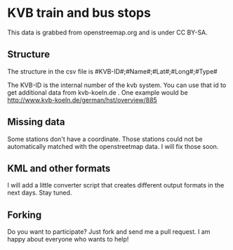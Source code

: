 # KVB train and bus stops

This data is grabbed from openstreemap.org and is under CC BY-SA.

## Structure

The structure in the csv file is #KVB-ID#;#Name#;#Lat#;#Long#;#Type#

The KVB-ID is the internal number of the kvb system. You can use that id
to get additional data from kvb-koeln.de . One example would be 
http://www.kvb-koeln.de/german/hst/overview/885

## Missing data

Some stations don't have a coordinate. Those stations could not be
automatically matched with the openstreetmap data. I will fix those
soon.

## KML and other formats

I will add a little converter script that creates different output
formats in the next days. Stay tuned.

## Forking

Do you want to participate? Just fork and send me a pull request. I am
happy about everyone who wants to help!
